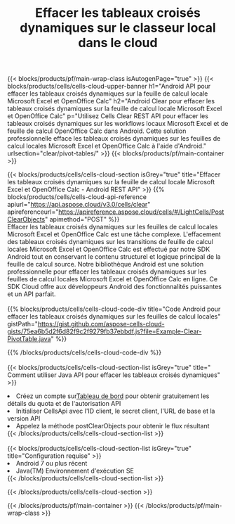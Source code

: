﻿---
title:  Effacer les tableaux croisés dynamiques sur le classeur local dans le cloud
description: API Cloud et SDK pour effacer les tableaux croisés dynamiques sur Microsoft Excel et OpenOffice Calc. Effacez les tableaux croisés dynamiques sur les feuilles de calcul locales par le Cells Cloud API. Le SDK prend en charge les types de langages de développement. Ils incluent Android, C#, Go, Java, NodeJS, Perl, PHP, Python, Ruby et Swift.
url: /fr/android/clear/pivot-tables/
---
{{< blocks/products/pf/main-wrap-class isAutogenPage="true" >}}
{{< blocks/products/cells/cells-cloud-upper-banner h1="Android API pour effacer les tableaux croisés dynamiques sur la feuille de calcul locale Microsoft Excel et OpenOffice Calc" h2="Android Clear pour effacer les tableaux croisés dynamiques sur la feuille de calcul locale Microsoft Excel et OpenOffice Calc" p="Utilisez Cells Clear REST API pour effacer les tableaux croisés dynamiques sur les workflows locaux Microsoft Excel et de feuille de calcul OpenOffice Calc dans Android. Cette solution professionnelle efface les tableaux croisés dynamiques sur les feuilles de calcul locales Microsoft Excel et OpenOffice Calc à l\'aide d\'Android." urlsection="clear/pivot-tables/" >}}
{{< blocks/products/pf/main-container >}}

{{< blocks/products/cells/cells-cloud-section isGrey="true" title="Effacer les tableaux croisés dynamiques sur la feuille de calcul locale Microsoft Excel et OpenOffice Calc - Android REST API" >}}
{{% blocks/products/cells/cells-cloud-api-reference apiurl="https://api.aspose.cloud/v3.0/cells/clear" apireferenceurl="https://apireference.aspose.cloud/cells/#/LightCells/PostClearObjects" apimethod="POST" %}}
<br/>
Effacer les tableaux croisés dynamiques sur les feuilles de calcul locales Microsoft Excel et OpenOffice Calc est une tâche complexe. L'effacement des tableaux croisés dynamiques sur les transitions de feuille de calcul locales Microsoft Excel et OpenOffice Calc est effectué par notre SDK Android tout en conservant le contenu structurel et logique principal de la feuille de calcul source. Notre bibliothèque Android est une solution professionnelle pour effacer les tableaux croisés dynamiques sur les feuilles de calcul locales Microsoft Excel et OpenOffice Calc en ligne. Ce SDK Cloud offre aux développeurs Android des fonctionnalités puissantes et un API parfait.
<br/>
<br/>
{{% blocks/products/cells/cells-cloud-code-div title="Code Android pour effacer les tableaux croisés dynamiques sur les feuilles de calcul locales" gistPath="https://gist.github.com/aspose-cells-cloud-gists/75ea6b5d2f6d82f9c2f9279fb37ebbdf.js?file=Example-Clear-PivotTable.java" %}}
  
{{% /blocks/products/cells/cells-cloud-code-div %}}
<br/>
<br/>
{{< blocks/products/cells/cells-cloud-section-list isGrey="true" title=" Comment utiliser Java API pour effacer les tableaux croisés dynamiques" >}}
<li> Créez un compte sur<a href="https://dashboard.aspose.cloud/">Tableau de bord</a> pour obtenir gratuitement les détails du quota et de l'autorisation API</li>
<li>Initialiser CellsApi avec l'ID client, le secret client, l'URL de base et la version API</li>
<li>Appelez la méthode postClearObjects pour obtenir le flux résultant</li>
{{< /blocks/products/cells/cells-cloud-section-list >}}
<br/>
<br/>
{{< blocks/products/cells/cells-cloud-section-list isGrey="true" title="Configuration requise" >}}
<li>Android 7 ou plus récent</li>
<li>Java(TM) Environnement d'exécution SE</li>
{{< /blocks/products/cells/cells-cloud-section-list >}}

{{< /blocks/products/cells/cells-cloud-section >}}

{{< /blocks/products/pf/main-container >}}
{{< /blocks/products/pf/main-wrap-class >}}
